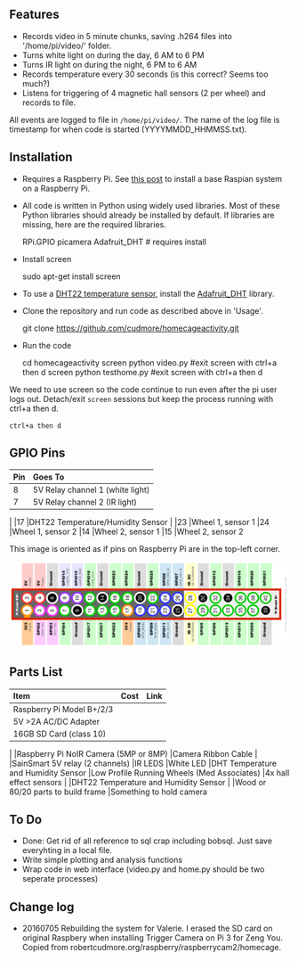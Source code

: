 ## Features

 - Records video in 5 minute chunks, saving .h264 files into '/home/pi/video/' folder.
 - Turns white light on during the day, 6 AM to 6 PM
 - Turns IR light on during the night, 6 PM to 6 AM
 - Records temperature every 30 seconds (is this correct? Seems too much?)
 - Listens for triggering of 4 magnetic hall sensors (2 per wheel) and records to file. 

All events are logged to file in `/home/pi/video/`. The name of the log file is timestamp for when code is started (YYYYMMDD_HHMMSS.txt).

## Installation

 - Requires a Raspberry Pi. See [this post][1] to install a base Raspian system on a Raspberry Pi.

 - All code is written in Python using widely used libraries. Most of these Python libraries should already be installed by default. If libraries are missing, here are the required libraries.

    RPi.GPIO
    picamera
	Adafruit_DHT # requires install
	
 - Install screen
 
     sudo apt-get install screen
     
 - To use a [DHT22 temperature sensor][3], install the [Adafruit_DHT][2] library.

 - Clone the repository and run code as described above in 'Usage'.
    
    git clone https://github.com/cudmore/homecageactivity.git
    
 - Run the code

    cd homecageactivity
    screen
    python video.py
    #exit screen with ctrl+a then d
    screen
    python testhome.py
    #exit screen with ctrl+a then d

We need to use screen so the code continue to run even after the pi user logs out. Detach/exit `screen` sessions but keep the process running with ctrl+a then d.

    ctrl+a then d
	
## GPIO Pins

|Pin		|Goes To
|:-----		|:-----
|8			|5V Relay channel 1 (white light)
|7			|5V Relay channel 2 (IR light)
|
|17			|DHT22 Temperature/Humidity Sensor
|
|23			|Wheel 1, sensor 1
|24			|Wheel 1, sensor 2
|14			|Wheel 2, sensor 1
|15			|Wheel 2, sensor 2

This image is oriented as if pins on Raspberry Pi are in the top-left corner.

<IMG SRC="images/Raspberry-Pi-GPIO-Layout-Model-B-Plus.png" width=700>
       
## Parts List

|Item							|Cost		|Link
|:-----							|:-----		|:-----
|Raspberry Pi Model B+/2/3		|	|
|5V >2A AC/DC Adapter
|16GB SD Card (class 10)
|
|Raspberry Pi NoIR Camera (5MP or 8MP)
|Camera Ribbon Cable
|
|SainSmart 5V relay (2 channels)
|IR LEDS
|White LED
|DHT Temperature and Humidity Sensor
|Low Profile Running Wheels (Med Associates)
|4x hall effect sensors
|
|DHT22 Temperature and Humidity Sensor
|
|Wood or 80/20 parts to build frame
|Something to hold camera

## To Do

 - Done: Get rid of all reference to sql crap including bobsql. Just save everyhting in a local file.
 - Write simple plotting and analysis functions
 - Wrap code in web interface (video.py and home.py should be two seperate processes)
 
## Change log

 - 20160705 Rebuilding the system for Valerie. I erased the SD card on original Raspbery when installing Trigger Camera on Pi 3 for Zeng You. Copied from robertcudmore.org/raspberry/raspberrycam2/homecage.
 
 
[screen]: https://www.gnu.org/software/screen/
[1]: http://blog.cudmore.io/post/2016/05/21/raspian-jessie/
[2]: https://github.com/adafruit/Adafruit_Python_DHT
[3]: https://www.adafruit.com/products/385
